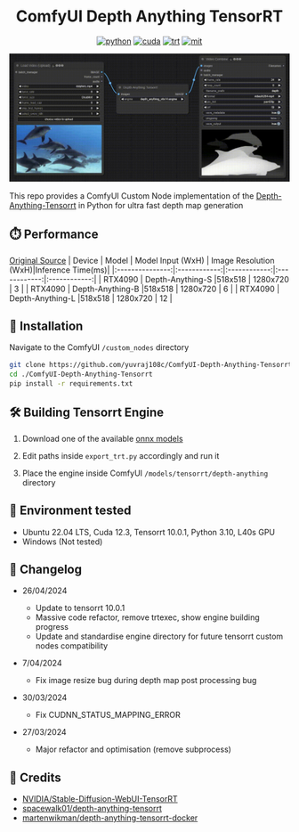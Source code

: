 <div align="center">

# ComfyUI Depth Anything TensorRT

[![python](https://img.shields.io/badge/python-3.10.12-green)](https://www.python.org/downloads/release/python-31012/)
[![cuda](https://img.shields.io/badge/cuda-12.3-green)](https://developer.nvidia.com/cuda-downloads)
[![trt](https://img.shields.io/badge/TRT-10.0-green)](https://developer.nvidia.com/tensorrt)
[![mit](https://img.shields.io/badge/license-MIT-blue)](https://github.com/spacewalk01/depth-anything-tensorrt/blob/main/LICENSE)

</div>

<p align="center">
  <img src="assets/demo.gif" />
</p>

This repo provides a ComfyUI Custom Node implementation of the [Depth-Anything-Tensorrt](https://github.com/spacewalk01/depth-anything-tensorrt) in Python for ultra fast depth map generation

## ⏱️ Performance

[Original Source](https://github.com/spacewalk01/depth-anything-tensorrt/blob/main/README.md#%EF%B8%8F-performance)
| Device | Model | Model Input (WxH) | Image Resolution (WxH)|Inference Time(ms)|
|:---------------:|:------------:|:------------:|:------------:|:------------:|
| RTX4090 | Depth-Anything-S |518x518 | 1280x720 | 3 |
| RTX4090 | Depth-Anything-B |518x518 | 1280x720 | 6 |
| RTX4090 | Depth-Anything-L |518x518 | 1280x720 | 12 |

## 🚀 Installation

Navigate to the ComfyUI `/custom_nodes` directory

```bash
git clone https://github.com/yuvraj108c/ComfyUI-Depth-Anything-Tensorrt.git
cd ./ComfyUI-Depth-Anything-Tensorrt
pip install -r requirements.txt
```

## 🛠️ Building Tensorrt Engine

1. Download one of the available [onnx models](https://huggingface.co/yuvraj108c/Depth-Anything-Onnx/tree/main)
2. Edit paths inside `export_trt.py` accordingly and run it

3. Place the engine inside ComfyUI `/models/tensorrt/depth-anything` directory

## 🤖 Environment tested

- Ubuntu 22.04 LTS, Cuda 12.3, Tensorrt 10.0.1, Python 3.10, L40s GPU
- Windows (Not tested)

## 📝 Changelog

- 26/04/2024

  - Update to tensorrt 10.0.1
  - Massive code refactor, remove trtexec, show engine building progress
  - Update and standardise engine directory for future tensorrt custom nodes compatibility

- 7/04/2024

  - Fix image resize bug during depth map post processing bug

- 30/03/2024

  - Fix CUDNN_STATUS_MAPPING_ERROR

- 27/03/2024

  - Major refactor and optimisation (remove subprocess)

## 👏 Credits

- [NVIDIA/Stable-Diffusion-WebUI-TensorRT](https://github.com/NVIDIA/Stable-Diffusion-WebUI-TensorRT)
- [spacewalk01/depth-anything-tensorrt](https://github.com/spacewalk01/depth-anything-tensorrt)
- [martenwikman/depth-anything-tensorrt-docker](https://github.com/martenwikman/depth-anything-tensorrt-docker)
